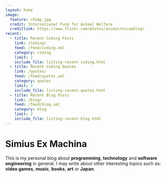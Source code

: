 ```yaml
---
layout: home
image:
  feature: chimp.jpg
  credit: International Fund for Animal Welfare
  creditlink: https://www.flickr.com/photos/animalrescueblog/
recent:
  - title: Recent Coding Posts
    link: /coding/
    feed: /feed/coding.xml
    category: coding
    limit: 2
    include_file: listing-recent-coding.html
  - title: Recent Coding Quotes
    link: /quotes/
    feed: /feed/quotes.xml
    category: quotes
    limit: 2
    include_file: listing-recent-quotes.html
  - title: Recent Blog Posts
    link: /blog/
    feed: /feed/blog.xml
    category: blog
    limit: 2
    include_file: listing-recent-blog.html
---
```


# Simius Ex Machina

This is my personal blog about **programming**, **technology** and **software engineering** in general. I may write about other interesting topics such as: **video games**, **music**, **books**, **art** or **Japan**.
